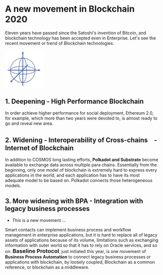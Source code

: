 # A new movement in Blockchain 2020

Eleven years have passed since the Satoshi's invention of Bitcoin, and blockchain technology has been accepted even in Enterprise. Let's see the recent movement or trend of Blockchain technologies.

<img src="./logo.png" width=25%>


## 1. Deepening - High Performance Blockchain
In order achieve higher performance for social deployment, Ethereum 2.0, for example, which more than two years were devoted to, is almost ready to go and reveal new area.

## 2. Widening - Interoperability of Cross-chains　- Internet of Blockchain 
In addition to COSMOS long lasting efforts, <b>Polkadot and Substrate</b> become available to exchange data across multiple para chains. 
Essentially from the beginning, only one model of blockchain is extremely hard to express every applications in the world, and each application has to have its most adequate model to be based on. Polkadot connects those heterogeneous models.


## 3.  More widening with BPA - Integration with legacy business processes
- This is a new movement ...
  
Smart contacts can implement business process and workflow management in enterprise applications, but it is hard to replace all of legacy assets of applications because of its volume, limitations such as exchanging information with outer world so that it has to rely on Oracle services, and so on.
<b><font size="+1">Baseline Protocol</font></b>, just initiated this year, is one movement of <b>Business Process Automation</B> to connect legacy business processes or applications with blockchain, by loosely coupled, Blockchain as a common reference, or blockchain as a middleware.

